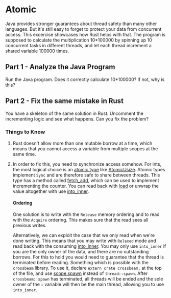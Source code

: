 # Atomic

Java provides stronger guarantees about thread safety than many other languages. But it's still easy
to forget to protect your data from concurrent access. This excercise showcases how Rust
helps with that. The program is supposed to calculate the multiplication 10*100000 by spinning up
10 concurrent tasks in different threads, and let each thread increment a shared variable 100000 times.  

## Part 1 - Analyze the Java Program

Run the Java program. Does it correctly calculate 10*100000? If not, why is this? 

## Part 2 - Fix the same mistake in Rust

You have a skeleton of the same solution in Rust. Uncomment the incrementing logic and see what
happens. Can you fix the problem?

### Things to Know

1. Rust doesn't allow more than one mutable borrow at a time, which means
   that you cannot access a variable from multiple scopes at the same time.

2. In order to fix this, you need to synchronize access somehow. For ints, the
   most logical choice is an [atomic type](https://doc.rust-lang.org/std/sync/atomic/)
   like [AtomicUsize](https://doc.rust-lang.org/std/sync/atomic/struct.AtomicUsize.html).
   Atomic types implement `Sync` and are therefore safe to share between threads.
   This type has a method called [fetch_add](https://doc.rust-lang.org/std/sync/atomic/struct.AtomicUsize.html#method.fetch_add),
   which can be used to implement incrementing the counter.
   You can read back with [load](https://doc.rust-lang.org/std/sync/atomic/struct.AtomicUsize.html#method.load) or
   unwrap the value altogether with use [into_inner](https://doc.rust-lang.org/std/sync/atomic/struct.AtomicUsize.html#method.into_inner).  

   #### Ordering
   One solution is to write with the `Release` memory ordering and to read with the
   `Acquire` ordering. This makes sure that the read sees all previous writes. 

   Alternatively, we can exploit the case that we only read when we're done writing.
   This means that you may write with `Relaxed` mode and read back with the consuming
   [into_inner](https://doc.rust-lang.org/std/sync/atomic/struct.AtomicUsize.html#method.into_inner).
   You may only use `into_inner` if you are the only owner of the data, and there are
   no outstanding borrows. For this to hold you would need to guarantee that the thread is
   terminated before reading. Something which is possible with the `crossbeam` library. To use it,
   declare `extern crate crossbeam;` at the top of the file, and use 
   [scope.spawn](https://aturon.github.io/crossbeam-doc/crossbeam/fn.scope.html) instead
   of `thread::spawn`. After `crossbeam::spawn` has terminated, all threads will be
   ended and the sole owner of the `i` variable will then be the main thread, allowing you
   to use `into_inner`.